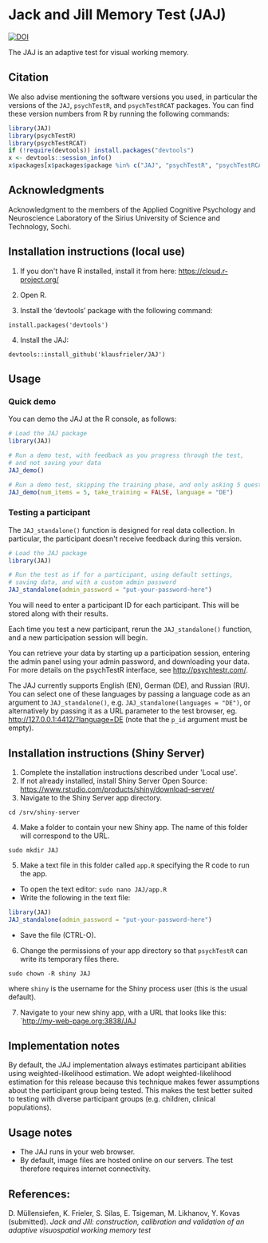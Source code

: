 # Jack and Jill Memory Test (JAJ)

[![DOI](https://zenodo.org/badge/DOI/10.5281/zenodo.1415363.svg)](https://doi.org/10.5281/zenodo.1415363)

The JAJ is an adaptive test for visual working memory.


## Citation

We also advise mentioning the software versions you used,
in particular the versions of the `JAJ`, `psychTestR`, and `psychTestRCAT` packages.
You can find these version numbers from R by running the following commands:

``` r
library(JAJ)
library(psychTestR)
library(psychTestRCAT)
if (!require(devtools)) install.packages("devtools")
x <- devtools::session_info()
x$packages[x$packages$package %in% c("JAJ", "psychTestR", "psychTestRCAT"), ]
```

## Acknowledgments

Acknowledgment to the members of the Applied Cognitive Psychology and Neuroscience Laboratory of the Sirius University of Science and Technology, Sochi.
 
## Installation instructions (local use)

1. If you don't have R installed, install it from here: https://cloud.r-project.org/

2. Open R.

3. Install the ‘devtools’ package with the following command:

`install.packages('devtools')`

4. Install the JAJ:

`devtools::install_github('klausfrieler/JAJ')`

## Usage

### Quick demo 

You can demo the JAJ at the R console, as follows:

``` r
# Load the JAJ package
library(JAJ)

# Run a demo test, with feedback as you progress through the test,
# and not saving your data
JAJ_demo()

# Run a demo test, skipping the training phase, and only asking 5 questions, as well a changinge the language
JAJ_demo(num_items = 5, take_training = FALSE, language = "DE")
```

### Testing a participant

The `JAJ_standalone()` function is designed for real data collection.
In particular, the participant doesn't receive feedback during this version.

``` r
# Load the JAJ package
library(JAJ)

# Run the test as if for a participant, using default settings,
# saving data, and with a custom admin password
JAJ_standalone(admin_password = "put-your-password-here")
```

You will need to enter a participant ID for each participant.
This will be stored along with their results.

Each time you test a new participant,
rerun the `JAJ_standalone()` function,
and a new participation session will begin.

You can retrieve your data by starting up a participation session,
entering the admin panel using your admin password,
and downloading your data.
For more details on the psychTestR interface, 
see http://psychtestr.com/.

The JAJ currently supports English (EN),  German (DE), and Russian (RU).
You can select one of these languages by passing a language code as 
an argument to `JAJ_standalone()`, e.g. `JAJ_standalone(languages = "DE")`,
or alternatively by passing it as a URL parameter to the test browser,
eg. http://127.0.0.1:4412/?language=DE (note that the `p_id` argument must be empty).

## Installation instructions (Shiny Server)

1. Complete the installation instructions described under 'Local use'.
2. If not already installed, install Shiny Server Open Source:
https://www.rstudio.com/products/shiny/download-server/
3. Navigate to the Shiny Server app directory.

`cd /srv/shiny-server`

4. Make a folder to contain your new Shiny app.
The name of this folder will correspond to the URL.

`sudo mkdir JAJ`

5. Make a text file in this folder called `app.R`
specifying the R code to run the app.

- To open the text editor: `sudo nano JAJ/app.R`
- Write the following in the text file:

``` r
library(JAJ)
JAJ_standalone(admin_password = "put-your-password-here")
```

- Save the file (CTRL-O).

6. Change the permissions of your app directory so that `psychTestR`
can write its temporary files there.

`sudo chown -R shiny JAJ`

where `shiny` is the username for the Shiny process user
(this is the usual default).

7. Navigate to your new shiny app, with a URL that looks like this:
`http://my-web-page.org:3838/JAJ

## Implementation notes

By default, the JAJ implementation always estimates participant abilities
using weighted-likelihood estimation.
We adopt weighted-likelihood estimation for this release 
because this technique makes fewer assumptions about the participant group being tested.
This makes the test better suited to testing with diverse participant groups
(e.g. children, clinical populations).



## Usage notes

- The JAJ runs in your web browser.
- By default, image files are hosted online on our servers.
The test therefore requires internet connectivity.

## References:

D. Müllensiefen, K. Frieler, S. Silas, E.  Tsigeman, M.  Likhanov, Y. Kovas (submitted). *Jack and Jill: construction, calibration and validation of an adaptive visuospatial working memory test*
 

